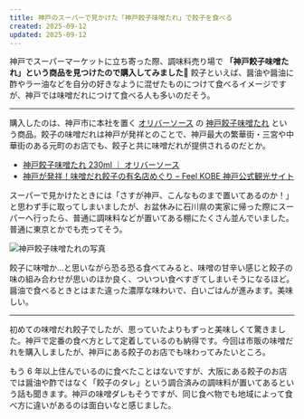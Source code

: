```yaml
---
title: 神戸のスーパーで見かけた「神戸餃子味噌たれ」で餃子を食べる
created: 2025-09-12
updated: 2025-09-12
---
```


神戸でスーパーマーケットに立ち寄った際、調味料売り場で **「神戸餃子味噌たれ」という商品を見つけたので購入してみました🥟** 餃子といえば、醤油や醤油に酢やラー油などを自分の好きなように混ぜたものにつけて食べるイメージですが、神戸では味噌だれにつけて食べる人も多いのだそう。

---

購入したのは、神戸市に本社を置く [オリバーソース](https://www.oliversauce.com/) の [神戸餃子味噌たれ](https://www.oliversauce.com/products/781/) という商品。餃子の味噌だれは神戸が発祥とのことで、神戸最大の繁華街・三宮や中華街のある元町のお店でも、餃子と共に味噌だれが提供されるのだとか。

- [神戸餃子味噌たれ 230ml ｜ オリバーソース](https://www.oliversauce.com/products/781/)
- [神戸が発祥！味噌だれ餃子の有名店めぐり – Feel KOBE 神戸公式観光サイト](https://www.feel-kobe.jp/model_course/%e7%a5%9e%e6%88%b8%e3%81%8c%e7%99%ba%e7%a5%a5%ef%bc%81%e5%91%b3%e5%99%8c%e3%81%a0%e3%82%8c%e9%a4%83%e5%ad%90%e3%81%ae%e6%9c%89%e5%90%8d%e5%ba%97%e3%82%81%e3%81%90%e3%82%8a/)

スーパーで見かけたときには「さすが神戸、こんなものまで置いてあるのか！」と思わず手に取ってしまいましたが、お盆休みに石川県の実家に帰った際にスーパーへ行ったら、普通に調味料などが置いてある棚にたくさん並んでいました。普通に東京とかでも売ってそう。

![神戸餃子味噌たれの写真](3c33895f-78a3-4048-21fb-614ef9fe2c00)

餃子に味噌か…と思いながら恐る恐る食べてみると、味噌の甘辛い感じと餃子の味の組み合わせが思いのほか良く、ついつい食べすぎてしまいそうになるほど。醤油で食べるときとはまた違った濃厚な味わいで、白いごはんが進みます。美味しい。

---

初めての味噌だれ餃子でしたが、思っていたよりもずっと美味しくて驚きました。神戸で定番の食べ方として定着しているのも納得です。今回は市販の味噌だれを購入しましたが、神戸にある餃子のお店でも味わってみたいところ。

もう 6 年以上住んでいるのに食べたことはないですが、大阪にある餃子のお店では醤油や酢ではなく「餃子のタレ」という調合済みの調味料が置いてあるという話も聞きます。神戸の味噌ダレもそうですが、同じ食べ物でも地域によって食べ方に違いがあるのは面白いなと感じました。
